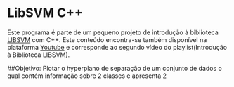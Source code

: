 # LibSVM C++ 
Este programa é parte de um pequeno projeto de introdução à biblioteca [LIBSVM](https://www.csie.ntu.edu.tw/~cjlin/libsvm/) com C++. Este conteúdo encontra-se também disponível na plataforma [Youtube](www.youtube.com) e corresponde ao segundo vídeo do playlist(Introdução à Biblioteca LIBSVM). 

##Objetivo:
Plotar o hyperplano de separação de um conjunto de dados o qual contém informação sobre 2 classes e apresenta 2  



